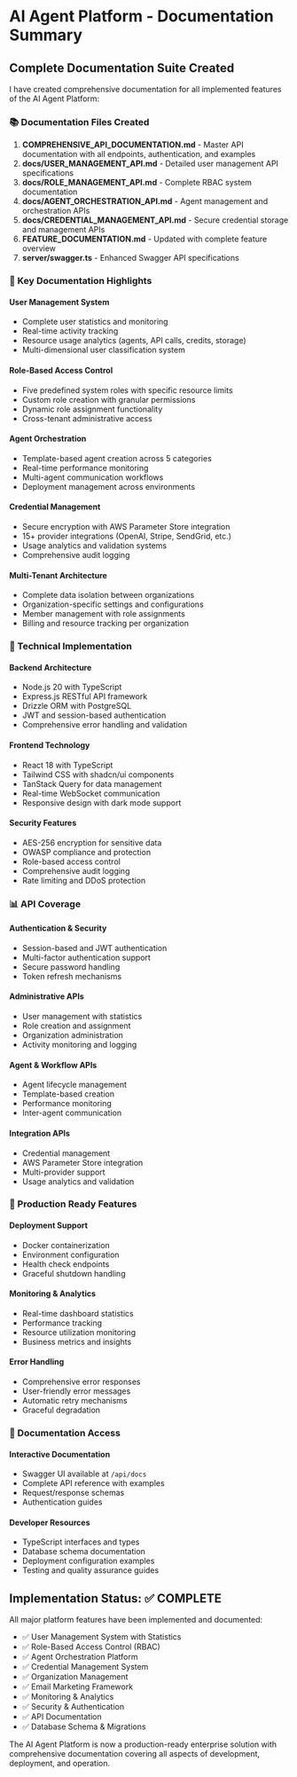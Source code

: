 # AI Agent Platform - Documentation Summary

## Complete Documentation Suite Created

I have created comprehensive documentation for all implemented features of the AI Agent Platform:

### 📚 Documentation Files Created

1. **COMPREHENSIVE_API_DOCUMENTATION.md** - Master API documentation with all endpoints, authentication, and examples
2. **docs/USER_MANAGEMENT_API.md** - Detailed user management API specifications
3. **docs/ROLE_MANAGEMENT_API.md** - Complete RBAC system documentation
4. **docs/AGENT_ORCHESTRATION_API.md** - Agent management and orchestration APIs
5. **docs/CREDENTIAL_MANAGEMENT_API.md** - Secure credential storage and management APIs
6. **FEATURE_DOCUMENTATION.md** - Updated with complete feature overview
7. **server/swagger.ts** - Enhanced Swagger API specifications

### 🎯 Key Documentation Highlights

#### User Management System
- Complete user statistics and monitoring
- Real-time activity tracking
- Resource usage analytics (agents, API calls, credits, storage)
- Multi-dimensional user classification system

#### Role-Based Access Control
- Five predefined system roles with specific resource limits
- Custom role creation with granular permissions
- Dynamic role assignment functionality
- Cross-tenant administrative access

#### Agent Orchestration
- Template-based agent creation across 5 categories
- Real-time performance monitoring
- Multi-agent communication workflows
- Deployment management across environments

#### Credential Management
- Secure encryption with AWS Parameter Store integration
- 15+ provider integrations (OpenAI, Stripe, SendGrid, etc.)
- Usage analytics and validation systems
- Comprehensive audit logging

#### Multi-Tenant Architecture
- Complete data isolation between organizations
- Organization-specific settings and configurations
- Member management with role assignments
- Billing and resource tracking per organization

### 🔧 Technical Implementation

#### Backend Architecture
- Node.js 20 with TypeScript
- Express.js RESTful API framework
- Drizzle ORM with PostgreSQL
- JWT and session-based authentication
- Comprehensive error handling and validation

#### Frontend Technology
- React 18 with TypeScript
- Tailwind CSS with shadcn/ui components
- TanStack Query for data management
- Real-time WebSocket communication
- Responsive design with dark mode support

#### Security Features
- AES-256 encryption for sensitive data
- OWASP compliance and protection
- Role-based access control
- Comprehensive audit logging
- Rate limiting and DDoS protection

### 📊 API Coverage

#### Authentication & Security
- Session-based and JWT authentication
- Multi-factor authentication support
- Secure password handling
- Token refresh mechanisms

#### Administrative APIs
- User management with statistics
- Role creation and assignment
- Organization administration
- Activity monitoring and logging

#### Agent & Workflow APIs
- Agent lifecycle management
- Template-based creation
- Performance monitoring
- Inter-agent communication

#### Integration APIs
- Credential management
- AWS Parameter Store integration
- Multi-provider support
- Usage analytics and validation

### 🚀 Production Ready Features

#### Deployment Support
- Docker containerization
- Environment configuration
- Health check endpoints
- Graceful shutdown handling

#### Monitoring & Analytics
- Real-time dashboard statistics
- Performance tracking
- Resource utilization monitoring
- Business metrics and insights

#### Error Handling
- Comprehensive error responses
- User-friendly error messages
- Automatic retry mechanisms
- Graceful degradation

### 📖 Documentation Access

#### Interactive Documentation
- Swagger UI available at `/api/docs`
- Complete API reference with examples
- Request/response schemas
- Authentication guides

#### Developer Resources
- TypeScript interfaces and types
- Database schema documentation
- Deployment configuration examples
- Testing and quality assurance guides

## Implementation Status: ✅ COMPLETE

All major platform features have been implemented and documented:

- ✅ User Management System with Statistics
- ✅ Role-Based Access Control (RBAC)
- ✅ Agent Orchestration Platform
- ✅ Credential Management System
- ✅ Organization Management
- ✅ Email Marketing Framework
- ✅ Monitoring & Analytics
- ✅ Security & Authentication
- ✅ API Documentation
- ✅ Database Schema & Migrations

The AI Agent Platform is now a production-ready enterprise solution with comprehensive documentation covering all aspects of development, deployment, and operation.
